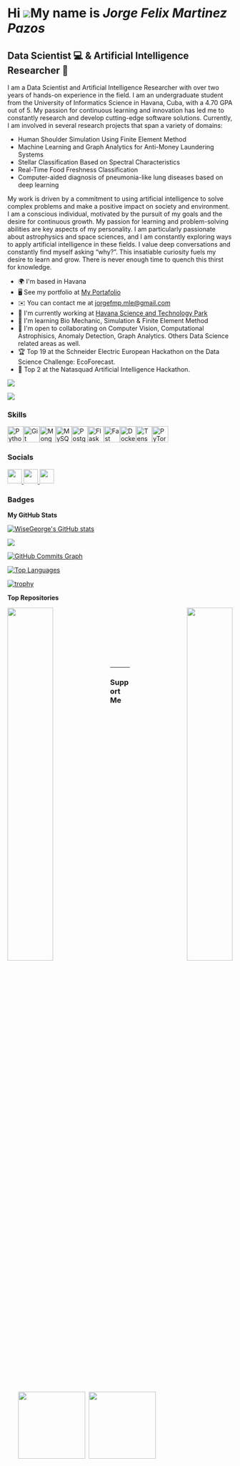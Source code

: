 Hi ![](https://user-images.githubusercontent.com/18350557/176309783-0785949b-9127-417c-8b55-ab5a4333674e.gif)My name is *Jorge Felix Martinez Pazos*
==================================================================================================================================================

**Data Scientist 💻 & Artificial Intelligence Researcher 📄**
---------------------------------------------------

I am a Data Scientist and Artificial Intelligence Researcher with over two years of hands-on experience in the field. I am an undergraduate student from the University of Informatics Science in Havana, Cuba, with a 4.70 GPA out of 5. My passion for continuous learning and innovation has led me to constantly research and develop cutting-edge software solutions. Currently, I am involved in several research projects that span a variety of domains:

  - Human Shoulder Simulation Using Finite Element Method 
  - Machine Learning and Graph Analytics for Anti-Money Laundering Systems
  - Stellar Classification Based on Spectral Characteristics
  - Real-Time Food Freshness Classification
  - Computer-aided diagnosis of pneumonia-like lung diseases based on deep learning

My work is driven by a commitment to using artificial intelligence to solve complex problems and make a positive impact on society and environment. I am a conscious individual, motivated by the pursuit of my goals and the desire for continuous growth. My passion for learning and problem-solving abilities are key aspects of my personality. I am particularly passionate about astrophysics and space sciences, and I am constantly exploring ways to apply artificial intelligence in these fields. I value deep conversations and constantly find myself asking “why?”. This insatiable curiosity fuels my desire to learn and grow. There is never enough time to quench this thirst for knowledge.

*   🌍  I'm based in Havana
*   🖥️  See my portfolio at [My Portafolio](http://www.datascienceportfol.io/wise_george)
*   ✉️  You can contact me at [jorgefmp.mle@gmail.com](mailto:jorgefmp.mle@gmail.com)
*   🚀  I'm currently working at [Havana Science and Technology Park](https://www.3ce.cu/)
*   🧠  I'm learning Bio Mechanic, Simulation & Finite Element Method
*   🤝  I'm open to collaborating on Computer Vision, Computational Astrophisics, Anomaly Detection, Graph Analytics. Others Data Science related areas as well.
*   🏆 Top 19 at the Schneider Electric European Hackathon on the Data Science Challenge: EcoForecast.
*   🥈 Top 2 at the Natasquad Artificial Intelligence Hackathon.


<a href="https://www.github.com/WiseGeorge" target="_blank" rel="noreferrer"><img
src="https://img.shields.io/github/followers/WiseGeorge?logo=github&style=for-the-badge&color=0891b2&labelColor=1c1917" /></a>

![](https://komarev.com/ghpvc/?username=WiseGeorge)

### Skills 
<p align="left">
<a href="https://www.python.org/" target="_blank" rel="noreferrer"><img src="https://raw.githubusercontent.com/danielcranney/readme-generator/main/public/icons/skills/python-colored.svg" width="36" height="36" alt="Python" /></a><a href="https://git-scm.com/" target="_blank" rel="noreferrer"><img src="https://raw.githubusercontent.com/danielcranney/readme-generator/main/public/icons/skills/git-colored.svg" width="36" height="36" alt="Git" /></a><a href="https://www.mongodb.com/" target="_blank" rel="noreferrer"><img src="https://raw.githubusercontent.com/danielcranney/readme-generator/main/public/icons/skills/mongodb-colored.svg" width="36" height="36" alt="MongoDB" /></a><a href="https://www.mysql.com/" target="_blank" rel="noreferrer"><img src="https://raw.githubusercontent.com/danielcranney/readme-generator/main/public/icons/skills/mysql-colored.svg" width="36" height="36" alt="MySQL" /></a><a href="https://www.postgresql.org/" target="_blank" rel="noreferrer"><img src="https://raw.githubusercontent.com/danielcranney/readme-generator/main/public/icons/skills/postgresql-colored.svg" width="36" height="36" alt="PostgreSQL" /></a><a href="https://flask.palletsprojects.com/en/2.0.x/" target="_blank" rel="noreferrer"><img src="https://raw.githubusercontent.com/danielcranney/readme-generator/main/public/icons/skills/flask-colored.svg" width="36" height="36" alt="Flask" /></a><a href="https://fastapi.tiangolo.com/" target="_blank" rel="noreferrer"><img src="https://raw.githubusercontent.com/danielcranney/readme-generator/main/public/icons/skills/fastapi-colored.svg" width="36" height="36" alt="Fast API" /></a><a href="https://www.docker.com/" target="_blank" rel="noreferrer"><img src="https://raw.githubusercontent.com/danielcranney/readme-generator/main/public/icons/skills/docker-colored.svg" width="36" height="36" alt="Docker" /></a><a href="https://www.tensorflow.org/" target="_blank" rel="noreferrer"><img src="https://raw.githubusercontent.com/danielcranney/readme-generator/main/public/icons/skills/tensorflow-colored.svg" width="36" height="36" alt="TensorFlow" /></a><a href="https://pytorch.org/" target="_blank" rel="noreferrer"><img src="https://raw.githubusercontent.com/danielcranney/readme-generator/main/public/icons/skills/pytorch-colored.svg" width="36" height="36" alt="PyTorch" /></a>
</p>
                    

### Socials                  
<p align="left"> <a href="https://www.github.com/WiseGeorge" target="_blank" rel="noreferrer"> <picture> <source media="(prefers-color-scheme: dark)" srcset="https://raw.githubusercontent.com/danielcranney/readme-generator/main/public/icons/socials/github-dark.svg" /> <source media="(prefers-color-scheme: light)" srcset="https://raw.githubusercontent.com/danielcranney/readme-generator/main/public/icons/socials/github.svg" /> <img src="https://raw.githubusercontent.com/danielcranney/readme-generator/main/public/icons/socials/github.svg" width="32" height="32" /> </picture> </a> <a href="https://www.linkedin.com/in/wisegeorgie" target="_blank" rel="noreferrer"> <picture> <source media="(prefers-color-scheme: dark)" srcset="https://raw.githubusercontent.com/danielcranney/readme-generator/main/public/icons/socials/linkedin-dark.svg" /> <source media="(prefers-color-scheme: light)" srcset="https://raw.githubusercontent.com/danielcranney/readme-generator/main/public/icons/socials/linkedin.svg" /> <img src="https://raw.githubusercontent.com/danielcranney/readme-generator/main/public/icons/socials/linkedin.svg" width="32" height="32" /> </picture> </a> <a href="http://www.medium.com/@jorgefmp.mle" target="_blank" rel="noreferrer"> <picture> <source media="(prefers-color-scheme: dark)" srcset="https://raw.githubusercontent.com/danielcranney/readme-generator/main/public/icons/socials/medium-dark.svg" /> <source media="(prefers-color-scheme: light)" srcset="https://raw.githubusercontent.com/danielcranney/readme-generator/main/public/icons/socials/medium.svg" /> <img src="https://raw.githubusercontent.com/danielcranney/readme-generator/main/public/icons/socials/medium.svg" width="32" height="32" /> </picture> </a></p>

### Badges

<b>My GitHub Stats</b>

<a href="http://www.github.com/WiseGeorge"><img src="https://github-readme-stats.vercel.app/api?username=WiseGeorge&show_icons=true&hide=&count_private=true&title_color=0891b2&text_color=ffffff&icon_color=0891b2&bg_color=1c1917&hide_border=true&show_icons=true" alt="WiseGeorge's GitHub stats" /></a>

<a href="http://www.github.com/WiseGeorge"><img src="https://github-readme-streak-stats.herokuapp.com/?user=WiseGeorge&stroke=ffffff&background=1c1917&ring=0891b2&fire=0891b2&currStreakNum=ffffff&currStreakLabel=0891b2&sideNums=ffffff&sideLabels=ffffff&dates=ffffff&hide_border=true" /></a>

<a href="http://www.github.com/WiseGeorge"><img src="https://github-readme-activity-graph.cyclic.app/graph?username=WiseGeorge&bg_color=1c1917&color=ffffff&line=0891b2&point=ffffff&area_color=1c1917&area=true&hide_border=true&custom_title=GitHub%20Commits%20Graph" alt="GitHub Commits Graph" /></a>

<a href="https://github.com/WiseGeorge" align="left"><img src="https://github-readme-stats.vercel.app/api/top-langs/?username=WiseGeorge&langs_count=10&title_color=0891b2&text_color=ffffff&icon_color=0891b2&bg_color=1c1917&hide_border=true&locale=en&custom_title=Top%20%Languages" alt="Top Languages" /></a>

[![trophy](https://github-profile-trophy.vercel.app/?username=ryo-ma)](https://github.com/ryo-ma/github-profile-trophy)

<b>Top Repositories</b>

<div width="100%" align="center"><a href="https://github.com/WiseGeorge/schneider-electric-european-hackathon-2023-ecoforecast" align="left"><img align="left" width="45%" src="https://github-readme-stats.vercel.app/api/pin/?username=WiseGeorge&repo=schneider-electric-european-hackathon-2023-ecoforecast&title_color=0891b2&text_color=ffffff&icon_color=0891b2&bg_color=1c1917&hide_border=true&locale=en" /></a><a href="https://github.com/WiseGeorge/fast-facial-emotion-monitoring-ffem-package" align="right"><img align="right" width="45%" src="https://github-readme-stats.vercel.app/api/pin/?username=WiseGeorge&repo=fast-facial-emotion-monitoring-ffem-package&title_color=0891b2&text_color=ffffff&icon_color=0891b2&bg_color=1c1917&hide_border=true&locale=en" /></a></div><br /><br /><br /><br /><br /><br /><br />

---

### Support Me

<ul style="list-style-type: none; margin: 0;">

<li style="display: inline-block; margin-right: 0.25rem;"><a href="https://www.buymeacoffee.com/jorgefmp"><img src="https://cdn.buymeacoffee.com/buttons/v2/default-yellow.png" width="150"/></a></li>

<li style="display: inline-block; margin-right: 0.25rem;"><a href="https://www.ko-fi.com/jorgefmp"><img src="https://storage.ko-fi.com/cdn/kofi2.png?v=3" width="150"/></a></li>
</ul>
